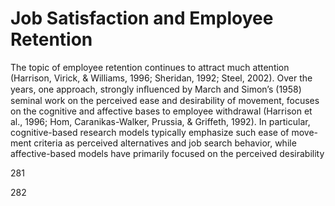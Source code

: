 # Job Satisfaction and Employee Retention

The topic of employee retention continues to attract much attention (Harrison, Virick, & Williams, 1996; Sheridan, 1992; Steel, 2002). Over the years, one approach, strongly inﬂuenced by March and Simon’s (1958) seminal work on the perceived ease and desirability of movement, focuses on the cognitive and affective bases to employee withdrawal (Harrison et al., 1996; Hom, Caranikas-Walker, Prussia, & Griffeth, 1992). In particular, cognitive-based research models typically emphasize such ease of move- ment criteria as perceived alternatives and job search behavior, while affective-based models have primarily focused on the perceived desirability

281

282